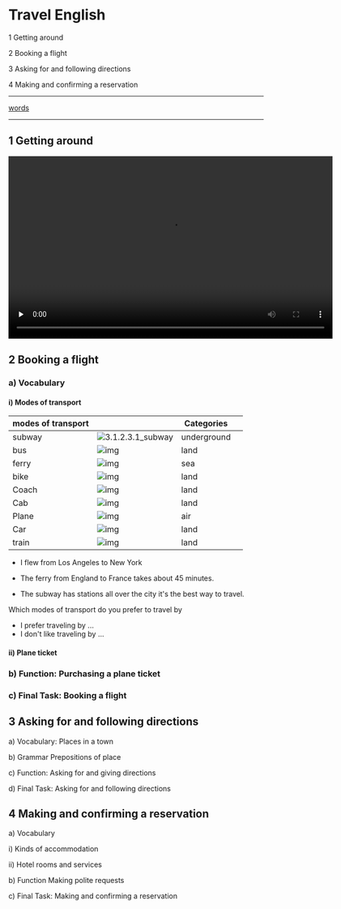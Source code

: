 # Travel English

1 Getting around

2 Booking a flight

3 Asking for and following directions

4 Making and confirming a reservation

---

[words](Travel-English/words/unit-overview-level旅游英语-unit1.pdf)

---

## 1 Getting around

<video controls class="ets-vp " width="640" height="360" playsinline="playsinline" preload="none" src="https://cns2.ef-cdn.com/Juno/27/31/1/v/27311/Ind_Spins_Travel(survival).mp4" style="text-size-adjust: auto !important; user-select: auto;"></video>

## 2 Booking a flight

### a) Vocabulary

#### i) Modes of transport

| modes of transport |                                                              | Categories | |
| ------ | ------------------------------------------------------------ | ---- | ------ |
| subway | ![3.1.2.3.1_subway](https://cns2.ef-cdn.com/Juno/64/77/v/6477/3.1.2.3.1_subway.jpg) | underground | |
| bus    | ![img](https://cns2.ef-cdn.com/Juno/13/23/0/v/13230/14.4.4.5.1_open_tour_bus.jpg) | land | |
| ferry  | ![img](https://cns2.ef-cdn.com/Juno/26/67/8/v/26678/Travsurv1.2_ferry.jpg) | sea | |
| bike   | ![img](https://cns2.ef-cdn.com/Juno/29/97/v/2997/2.3.2.4.5_bike.jpg) | land | |
| Coach  | ![img](https://cns2.ef-cdn.com/Juno/26/68/3/v/26683/travsurv1.jpg) | land | |
| Cab    | ![img](https://cns2.ef-cdn.com/Juno/95/99/v/9599/10.5.1.2.1_us_cab.jpg) | land | |
| Plane  | ![img](https://cns2.ef-cdn.com/Juno/95/97/v/9597/10.5.1.2.a1-plane.jpg) | air | |
| Car    | ![img](https://cns2.ef-cdn.com/Juno/21/29/v/2129/0a.2.1.3.2_black_car.jpg) | land | |
| train   | ![img](https://cns2.ef-cdn.com/Juno/12/59/v/1259/1282776_rf_large.jpg) |land| |

* I flew from Los Angeles to New York

* The ferry from England to France takes about 45 minutes.

* The subway has stations all over the city it's the best way to travel. 

Which modes of transport do you prefer to travel by

* I prefer traveling by ...
* I don't like traveling by ...

#### ii) Plane ticket

### b) Function: Purchasing a plane ticket

### c) Final Task: Booking a flight

## 3 Asking for and following directions

a) Vocabulary: Places in a town

b) Grammar Prepositions of place

c) Function: Asking for and giving directions

d) Final Task: Asking for and following directions

## 4 Making and confirming a reservation

a) Vocabulary

i) Kinds of accommodation

ii) Hotel rooms and services

b) Function Making polite requests

c) Final Task: Making and confirming a reservation